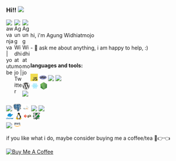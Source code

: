 ### Hi!! <img src="https://media.giphy.com/media/hvRJCLFzcasrR4ia7z/giphy.gif" width="25px">
<a href="https://www.youtube.com/user/awvanjava">
  <img align="left" alt="awvanjava | youtube" width="22px" src="https://raw.githubusercontent.com/agungwa/agungwa/e915b3781c438a761274cc60d0ca9504bd2b6880/icons8-youtube.svg" />
</a>
<a href="https://twitter.com/awvanjava">
  <img align="left" alt="Agung Widhiatmojo | Twitter" width="22px" src="https://raw.githubusercontent.com/agungwa/agungwa/e915b3781c438a761274cc60d0ca9504bd2b6880/icons8-twitter.svg" />
</a>
<a href="https://www.linkedin.com/in/agungwidhiatmojo/">
  <img align="left" alt="Agung Widhiatmojo" width="22px" src="https://raw.githubusercontent.com/agungwa/agungwa/e915b3781c438a761274cc60d0ca9504bd2b6880/icons8-linkedin.svg" />
</a>
<br />
<br />
hi, i'm Agung Widhiatmojo
<br />
<br />
- 💬 ask me about anything, i am happy to help, :)
<br />
<br />

**languages and tools:**  

<code><img height="20" src="https://raw.githubusercontent.com/github/explore/80688e429a7d4ef2fca1e82350fe8e3517d3494d/topics/javascript/javascript.png"></code> 
<code><img height="20" src="https://raw.githubusercontent.com/github/explore/ccc16358ac4530c6a69b1b80c7223cd2744dea83/topics/php/php.png"></code> 
<code><img height="20" src="https://avatars.githubusercontent.com/u/1525981?s=200&v=4"></code> 
<code><img height="20" src="https://avatars.githubusercontent.com/u/4314092?s=200&v=4"></code> 
<br />
<code><img height="20" src="https://raw.githubusercontent.com/github/explore/80688e429a7d4ef2fca1e82350fe8e3517d3494d/topics/wordpress/wordpress.png"></code> 
<code><img height="20" src="https://raw.githubusercontent.com/github/explore/80688e429a7d4ef2fca1e82350fe8e3517d3494d/topics/react/react.png"></code>
<code><img height="20" src="https://raw.githubusercontent.com/github/explore/80688e429a7d4ef2fca1e82350fe8e3517d3494d/topics/nodejs/nodejs.png"></code>  
<code><img height="20" src="https://camo.githubusercontent.com/c3635f27439ecdbf20e3cbf969c156f4040f10a0c8c836cf307d916dd8f806d4/68747470733a2f2f6173736574732e76657263656c2e636f6d2f696d6167652f75706c6f61642f76313636323133303535392f6e6578746a732f49636f6e5f6461726b5f6261636b67726f756e642e706e67"></code>  
<br />
<code><img height="20" src="https://avatars.githubusercontent.com/u/1529926?s=200&v=4"></code> <code><img height="20" src="https://raw.githubusercontent.com/github/explore/80688e429a7d4ef2fca1e82350fe8e3517d3494d/topics/postgresql/postgresql.png"></code> 
<code><img height="20" src="https://raw.githubusercontent.com/github/explore/80688e429a7d4ef2fca1e82350fe8e3517d3494d/topics/mysql/mysql.png"></code> 
<code><img height="20" src="https://avatars.githubusercontent.com/u/6764390?s=200&v=4"></code> 
<code><img height="20" src="https://upload.wikimedia.org/wikipedia/commons/f/fd/DynamoDB.png"></code> <br />
<code><img height="20" src="https://raw.githubusercontent.com/github/explore/80688e429a7d4ef2fca1e82350fe8e3517d3494d/topics/docker/docker.png"></code> 
<code><img height="20" src="https://raw.githubusercontent.com/github/explore/80688e429a7d4ef2fca1e82350fe8e3517d3494d/topics/linux/linux.png"></code> 
<code><img height="20" src="https://raw.githubusercontent.com/github/explore/80688e429a7d4ef2fca1e82350fe8e3517d3494d/topics/git/git.png"></code> <code><img height="20" src="https://raw.githubusercontent.com/github/explore/80688e429a7d4ef2fca1e82350fe8e3517d3494d/topics/vim/vim.png"></code> 
<br /> 
<code><img height="20" src="https://avatars.githubusercontent.com/u/2810941?s=200&v=4"></code>
<code><img height="20" src="https://raw.githubusercontent.com/github/explore/fbceb94436312b6dacde68d122a5b9c7d11f9524/topics/aws/aws.png"></code> 

if you like what i do, maybe consider buying me a coffee/tea 🥺👉👈

<a href="https://www.buymeacoffee.com/agungwa" target="_blank"><img src="https://cdn.buymeacoffee.com/buttons/v2/default-red.png" alt="Buy Me A Coffee" width="150" ></a>
